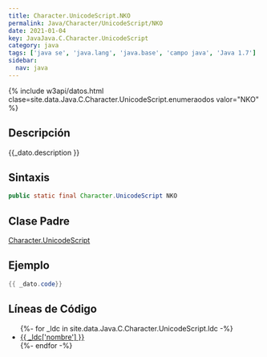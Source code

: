 ```yaml
---
title: Character.UnicodeScript.NKO
permalink: Java/Character/UnicodeScript/NKO
date: 2021-01-04
key: JavaJava.C.Character.UnicodeScript
category: java
tags: ['java se', 'java.lang', 'java.base', 'campo java', 'Java 1.7']
sidebar: 
  nav: java
---
```


{% include w3api/datos.html clase=site.data.Java.C.Character.UnicodeScript.enumeraodos valor="NKO" %}

## Descripción
{{_dato.description }}

## Sintaxis
~~~java
public static final Character.UnicodeScript NKO
~~~

## Clase Padre
[Character.UnicodeScript](/Java/Character/UnicodeScript/)

## Ejemplo
~~~java
{{ _dato.code}}
~~~

## Líneas de Código
<ul>
{%- for _ldc in site.data.Java.C.Character.UnicodeScript.ldc -%}
   <li>
       <a href="{{_ldc['url'] }}">{{ _ldc['nombre'] }}</a>
   </li>
{%- endfor -%}
</ul>
